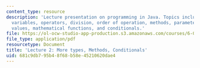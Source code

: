 ```yaml
---
content_type: resource
description: 'Lecture presentation on programming in Java. Topics include: types,
  variables, operators, division, order of operation, methods, parameters, return
  values, mathematical functions, and conditionals.'
file: https://ol-ocw-studio-app-production.s3.amazonaws.com/courses/6-092-introduction-to-programming-in-java-january-iap-2010/681c9db795b48f68b58e45210620dae4_MIT6_092IAP10_lec02.pdf
file_type: application/pdf
resourcetype: Document
title: 'Lecture 2: More types, Methods, Conditionals'
uid: 681c9db7-95b4-8f68-b58e-45210620dae4
---
```

